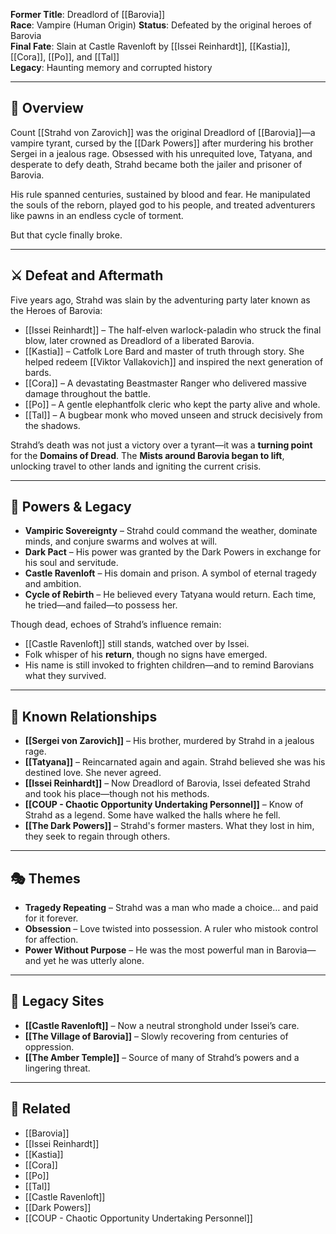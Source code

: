 **Former Title**: Dreadlord of [[Barovia]]  
**Race**: Vampire (Human Origin) 
**Status**: Defeated by the original heroes of Barovia  
**Final Fate**: Slain at Castle Ravenloft by [[Issei Reinhardt]], [[Kastia]], [[Cora]], [[Po]], and [[Tal]]  
**Legacy**: Haunting memory and corrupted history  

---

## 🧭 Overview

Count [[Strahd von Zarovich]] was the original Dreadlord of [[Barovia]]—a vampire tyrant, cursed by the [[Dark Powers]] after murdering his brother Sergei in a jealous rage. Obsessed with his unrequited love, Tatyana, and desperate to defy death, Strahd became both the jailer and prisoner of Barovia.

His rule spanned centuries, sustained by blood and fear. He manipulated the souls of the reborn, played god to his people, and treated adventurers like pawns in an endless cycle of torment.

But that cycle finally broke.

---

## ⚔️ Defeat and Aftermath

Five years ago, Strahd was slain by the adventuring party later known as the Heroes of Barovia:

- [[Issei Reinhardt]] – The half-elven warlock-paladin who struck the final blow, later crowned as Dreadlord of a liberated Barovia.
- [[Kastia]] – Catfolk Lore Bard and master of truth through story. She helped redeem [[Viktor Vallakovich]] and inspired the next generation of bards.
- [[Cora]] – A devastating Beastmaster Ranger who delivered massive damage throughout the battle.
- [[Po]] – A gentle elephantfolk cleric who kept the party alive and whole.
- [[Tal]] – A bugbear monk who moved unseen and struck decisively from the shadows.

Strahd’s death was not just a victory over a tyrant—it was a **turning point** for the **Domains of Dread**. The **Mists around Barovia began to lift**, unlocking travel to other lands and igniting the current crisis.

---

## 🧠 Powers & Legacy

- **Vampiric Sovereignty** – Strahd could command the weather, dominate minds, and conjure swarms and wolves at will.
- **Dark Pact** – His power was granted by the Dark Powers in exchange for his soul and servitude.
- **Castle Ravenloft** – His domain and prison. A symbol of eternal tragedy and ambition.
- **Cycle of Rebirth** – He believed every Tatyana would return. Each time, he tried—and failed—to possess her.

Though dead, echoes of Strahd’s influence remain:

- [[Castle Ravenloft]] still stands, watched over by Issei.
- Folk whisper of his **return**, though no signs have emerged.
- His name is still invoked to frighten children—and to remind Barovians what they survived.

---

## 👤 Known Relationships

- **[[Sergei von Zarovich]]** – His brother, murdered by Strahd in a jealous rage.
- **[[Tatyana]]** – Reincarnated again and again. Strahd believed she was his destined love. She never agreed.
- **[[Issei Reinhardt]]** – Now Dreadlord of Barovia, Issei defeated Strahd and took his place—though not his methods.
- **[[COUP - Chaotic Opportunity Undertaking Personnel]]** – Know of Strahd as a legend. Some have walked the halls where he fell.
- **[[The Dark Powers]]** – Strahd's former masters. What they lost in him, they seek to regain through others.

---

## 🎭 Themes

- **Tragedy Repeating** – Strahd was a man who made a choice… and paid for it forever.
- **Obsession** – Love twisted into possession. A ruler who mistook control for affection.
- **Power Without Purpose** – He was the most powerful man in Barovia—and yet he was utterly alone.

---

## 🏰 Legacy Sites

- **[[Castle Ravenloft]]** – Now a neutral stronghold under Issei’s care.
- **[[The Village of Barovia]]** – Slowly recovering from centuries of oppression.
- **[[The Amber Temple]]** – Source of many of Strahd’s powers and a lingering threat.

---

## 📁 Related

- [[Barovia]]  
- [[Issei Reinhardt]]  
- [[Kastia]]  
- [[Cora]]  
- [[Po]]  
- [[Tal]]  
- [[Castle Ravenloft]]  
- [[Dark Powers]]  
- [[COUP - Chaotic Opportunity Undertaking Personnel]]  
